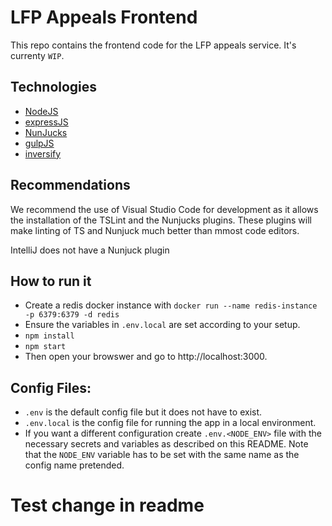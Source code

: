 # LFP Appeals Frontend
This repo contains the frontend code for the LFP appeals service. It's currenty `WIP`.

## Technologies

- [NodeJS](https://nodejs.org/)
- [expressJS](https://expressjs.com/)
- [NunJucks](https://mozilla.github.io/nunjucks)
- [gulpJS](https://gulpjs.com/)
- [inversify](https://github.com/inversify/)

## Recommendations

We recommend the use of Visual Studio Code for development as it allows the installation of the TSLint and the Nunjucks plugins. These plugins will make linting of TS and Nunjuck much better than mmost code editors.

IntelliJ does not have a Nunjuck plugin

## How to run it

- Create a redis docker instance with `docker run --name redis-instance -p 6379:6379 -d redis`
- Ensure the variables in `.env.local` are set according to your setup. 
- `npm install`
- `npm start`
- Then open your browswer and go to http://localhost:3000.

## Config Files:

- `.env` is the default config file but it does not have to exist.
- `.env.local` is the config file for running the app in a local environment.
- If you want a different configuration create `.env.<NODE_ENV>` file with the necessary secrets and variables as described on this README. Note that the `NODE_ENV` variable has to be set with the same name as the config name pretended.
# Test change in readme
